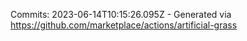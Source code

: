 Commits: 2023-06-14T10:15:26.095Z - Generated via https://github.com/marketplace/actions/artificial-grass
<br>
